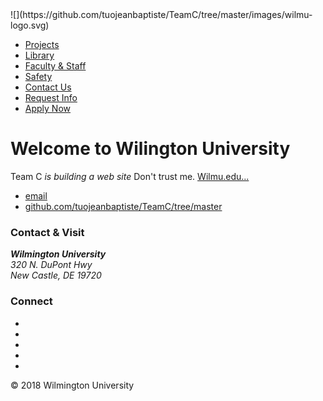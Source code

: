 <!DOCTYPE html>
<html>
	<head>
		<title>Wilmington University</title>
		<!-- link to main stylesheet -->
		<link rel="stylesheet" type="text/css" href="/css/main.css">
	        ![](https://github.com/tuojeanbaptiste/TeamC/tree/master/images/wilmu-logo.svg)
	</head>
	<body>
		<nav>
    		<ul>
        <li><a href="https://www.wilmu.edu/portals/index.aspx" data-target="#projects"><span>Projects</span></a></li>
        <li><a href="https://www.wilmu.edu/library/in.aspx" data-target="#library"><span>Library</span></a></li>
        <li><a href="https://www.wilmu.edu/staff.aspx">Faculty &amp; Staff</a></li>
        <li><a href="https://www.wilmu.edu/safety/index.aspx">Safety</a></li>
        <li><a href="https://www.wilmu.edu/contact.aspx">Contact Us</a></li>
        <li><a href="https://www.wilmu.edu/admission/inquiry.aspx" id="req-info">Request Info</a></li>
        <li><a href="https://www.wilmu.edu/admission/applyonline.aspx" id="apply-now" >Apply Now</a></li>
    		</ul>
		</nav>
		<div class="container">
    		<div class="blurb">
        		<h1>Welcome to Wilington University</h1>
				<p>Team C  <em>is building a web site</em> Don't trust me. <a href="/about">Wilmu.edu...</a></p>
    		</div><!-- /.blurb -->
		</div><!-- /.container -->
 		<footer>
    		<ul>
        		<li><a href="mailto:shankerkarra@gmail.com">email</a></li>
        		<li><a href="https://github.com/tuojeanbaptiste/TeamC/tree/master">github.com/tuojeanbaptiste/TeamC/tree/master</a></li>
			</ul>
		</footer>
    <footer id="footer">
	<div class="container">
		<div class="row">
			<div id="footer-contact" class="col-xs-12 col-sm-12 col-md-4 col-lg-4">
				<h3>Contact &amp; Visit</h3>
					<div class="row" class="col-xs-8">
							<div id="address">
								<address>
								<strong> Wilmington University</strong><br>
								320 N. DuPont Hwy<br>
								New Castle, DE 19720
								</address>
							</div>							
					</div>
				 	 </div>
			<div id="footer-link-wrapper"  class="col-xs-12 col-sm-12 col-md-8 col-lg-8">
			 	<div class="row">
			 		<div id="footer-links" class="col-sm-8">						
			 			</div>
			 			<div id="social-wrapper" class="col-sm-4">
		 					<h3>Connect</h3>
						  <ul class="social-icons">
							<li class="social-icons-item social-icons-item-facebook">
							 <a href="https://www.facebook.com/WilmingtonUniversity" data-toggle="tooltip" data-placement="top" title="WilmU on Facebook" target="_blank">
								<i class="fa fa-facebook">&#65279;</i>
							  </a>
							</li>
							<li class="social-icons-item social-icons-item-twitter">
							  <a class="twitter" href="https://twitter.com/theWilmU" data-toggle="tooltip" data-placement="top" title="@theWilmU on Twitter" target=" _blank"><i class="fa fa-twitter">&#65279;</i></a>
							</li>
							<li class="social-icons-item social-icons-item-instagram">
							   <a href="https://www.instagram.com/wilmingtonuniversity" data-toggle="tooltip" data-placement="top" title="@wilmingtonuniversity on Instagram" target="_blank">
								 <i class="fa fa-instagram">&#65279;</i>
							   </a>
							</li>
							<li class="social-icons-item social-icons-item-linkedin">
							  <a href="https://www.linkedin.com/edu/wilmington-university-18075" data-toggle="tooltip" data-placement="top" title="Linkedin University Page" target="_blank">
								  <i class="fa fa-linkedin">&#65279;</i>
							   </a>
							</li>
							<li class="social-icons-item social-icons-item-youtube">
							   <a href="https://www.youtube.com/user/wilmu68" data-toggle="tooltip" data-placement="top" title="WilmU on YouTube" target="_blank">
								   <i class="fa fa-youtube">&#65279;</i>
							   </a>
							</li>
						 </ul>
					 </div>
				 </div>
			</div> <!-- END .row -->
		</div> <!-- END .container -->
			<p class="copyright">&copy; 2018 Wilmington University</p>	
</footer>    
	</body>
</html>
